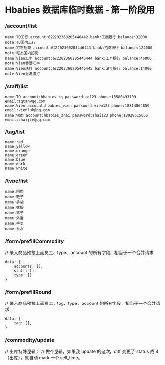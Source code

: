 # Hbabies 数据库临时数据 - 第一阶段用


### /account/list

```
name:TQ工行 account:622202360205446442 bank:工商银行 balance:32000 note:TQ国内工行
name:宅杰招商 account:622202360205446443 bank:招商银行 balance:124000 note:宅杰国内招商
name:Vien汇丰 account:622202360205446444 bank:汇丰银行 balance:46000 note:Vien香港汇丰
name:Vien渣打 account:622202360205446445 bank:渣打银行 balance:14000 note:Vien香港渣打
```

### /staff/list

```
name:TQ account:hbabies_tq password:tq123 phone:13580493109 email:tqtan@qq.com
name:Vien account:hbabies_vien password:vien123 phone:18814864859 email:vienluk@qq.com
name:宅杰 account:hbabies_zhai password:zhai123 phone:18028615055 email:zhaijie@qq.com
```

### /tag/list

```
name:red
name:yellow
name:orange
name:green
name:blue
name:dark
name:white
```

### /type/list

```
name:围巾
name:鞋子
name:手袋
name:衣服
name:裤子
name:外套
name:手表
name:香水
```

### /form/prefillCommodity

// 录入商品预拉上面员工、type、account 的所有字段，相当于一个合并请求

```
data: {
	accounts: [],
	staff: [],
	type: []
}
```

### /form/prefillRound

// 录入商品预拉上面员工、tag、type、account 的所有字段，相当于一个合并请求

```
data: {
	tag: [],
}
```

### /commodity/update

// 出库特殊逻辑：
// 做个逻辑，如果我 update 的这次，diff 变更了 status 成 4（出库），就自动 mark 一个 sell_time。

